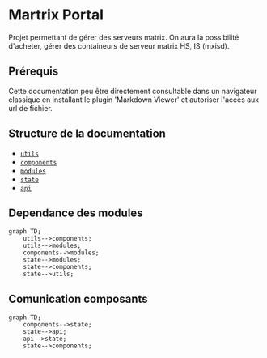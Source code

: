 # Martrix Portal

Projet permettant de gérer des serveurs matrix. On aura la possibilité d'acheter, gérer des containeurs de serveur matrix HS, IS (mxisd). 

## Prérequis

Cette documentation peu être directement consultable dans un navigateur classique en installant le plugin 'Markdown Viewer' et autoriser l'accès aux url de fichier.

## Structure de la documentation

* [`utils`](utils/index.md)
* [`components`](components/index.md)
* [`modules`](modules/index.md)
* [`state`](state/index.md)
* [`api`](api/index.md)

## Dependance des modules

```mermaid
graph TD;
    utils-->components;
    utils-->modules;
    components-->modules;
    state-->modules;
    state-->components;
    state-->utils;
```

## Comunication composants

```mermaid
graph TD;
    components-->state;
    state-->api;
    api-->state;
    state-->components;
```